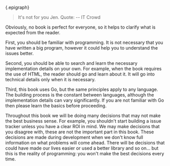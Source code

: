 {.epigraph}
> It's not for you Jen.
Quote: -- IT Crowd

Obviously, no book is perfect for everyone, so it helps to clarify what is
expected from the reader.

First, you should be familiar with programming. It is not necessary that you
have written a big program, however it could help you to understand the issues
better.

Second, you should be able to search and learn the necessary implementation
details on your own. For example, when the book requires the use of HTML, the
reader should go and learn about it. It will go into technical details only
when it is necessary.

Third, this book uses Go, but the same principles apply to any language. The
building process is the constant between languages, although the implementation
details can vary significantly. If you are not familiar with Go then please
learn the basics before proceeding.

Throughout this book we will be doing many decisions that may not make the
best business sense. For example, you shouldn't start building a issue tracker
unless you have a clear ROI in mind. We may make decisions that you disagree
with, these are not the important part in this book. These decisions are made
during development when we don't know full information on what problems will
come ahead. There will be decisions that could have made our lives easier
or used a better library and so on... but this is the reality of programming:
you won't make the best decisions every time.